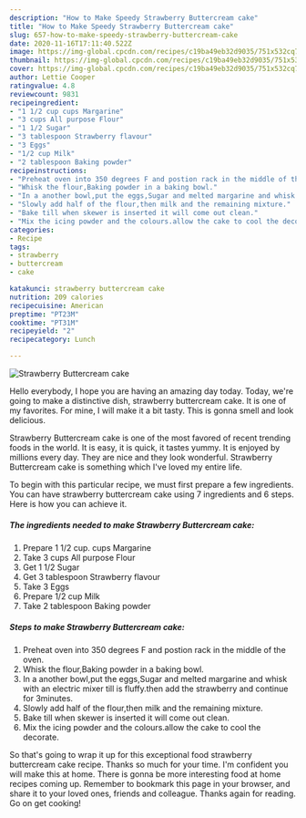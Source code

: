 ```yaml
---
description: "How to Make Speedy Strawberry Buttercream cake"
title: "How to Make Speedy Strawberry Buttercream cake"
slug: 657-how-to-make-speedy-strawberry-buttercream-cake
date: 2020-11-16T17:11:40.522Z
image: https://img-global.cpcdn.com/recipes/c19ba49eb32d9035/751x532cq70/strawberry-buttercream-cake-recipe-main-photo.jpg
thumbnail: https://img-global.cpcdn.com/recipes/c19ba49eb32d9035/751x532cq70/strawberry-buttercream-cake-recipe-main-photo.jpg
cover: https://img-global.cpcdn.com/recipes/c19ba49eb32d9035/751x532cq70/strawberry-buttercream-cake-recipe-main-photo.jpg
author: Lettie Cooper
ratingvalue: 4.8
reviewcount: 9831
recipeingredient:
- "1 1/2 cup cups Margarine"
- "3 cups All purpose Flour"
- "1 1/2 Sugar"
- "3 tablespoon Strawberry flavour"
- "3 Eggs"
- "1/2 cup Milk"
- "2 tablespoon Baking powder"
recipeinstructions:
- "Preheat oven into 350 degrees F and postion rack in the middle of the oven."
- "Whisk the flour,Baking powder in a baking bowl."
- "In a another bowl,put the eggs,Sugar and melted margarine and whisk with an electric mixer till is fluffy.then add the strawberry and continue for 3minutes."
- "Slowly add half of the flour,then milk and the remaining mixture."
- "Bake till when skewer is inserted it will come out clean."
- "Mix the icing powder and the colours.allow the cake to cool the decorate."
categories:
- Recipe
tags:
- strawberry
- buttercream
- cake

katakunci: strawberry buttercream cake 
nutrition: 209 calories
recipecuisine: American
preptime: "PT23M"
cooktime: "PT31M"
recipeyield: "2"
recipecategory: Lunch

---
```



![Strawberry Buttercream cake](https://img-global.cpcdn.com/recipes/c19ba49eb32d9035/751x532cq70/strawberry-buttercream-cake-recipe-main-photo.jpg)

Hello everybody, I hope you are having an amazing day today. Today, we're going to make a distinctive dish, strawberry buttercream cake. It is one of my favorites. For mine, I will make it a bit tasty. This is gonna smell and look delicious.



Strawberry Buttercream cake is one of the most favored of recent trending foods in the world. It is easy, it is quick, it tastes yummy. It is enjoyed by millions every day. They are nice and they look wonderful. Strawberry Buttercream cake is something which I've loved my entire life.


To begin with this particular recipe, we must first prepare a few ingredients. You can have strawberry buttercream cake using 7 ingredients and 6 steps. Here is how you can achieve it.

<!--inarticleads1-->

##### The ingredients needed to make Strawberry Buttercream cake:

1. Prepare 1 1/2 cup. cups Margarine
1. Take 3 cups All purpose Flour
1. Get 1 1/2 Sugar
1. Get 3 tablespoon Strawberry flavour
1. Take 3 Eggs
1. Prepare 1/2 cup Milk
1. Take 2 tablespoon Baking powder




<!--inarticleads2-->

##### Steps to make Strawberry Buttercream cake:

1. Preheat oven into 350 degrees F and postion rack in the middle of the oven.
1. Whisk the flour,Baking powder in a baking bowl.
1. In a another bowl,put the eggs,Sugar and melted margarine and whisk with an electric mixer till is fluffy.then add the strawberry and continue for 3minutes.
1. Slowly add half of the flour,then milk and the remaining mixture.
1. Bake till when skewer is inserted it will come out clean.
1. Mix the icing powder and the colours.allow the cake to cool the decorate.




So that's going to wrap it up for this exceptional food strawberry buttercream cake recipe. Thanks so much for your time. I'm confident you will make this at home. There is gonna be more interesting food at home recipes coming up. Remember to bookmark this page in your browser, and share it to your loved ones, friends and colleague. Thanks again for reading. Go on get cooking!
